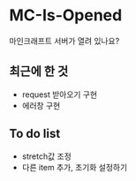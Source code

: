 # MC-Is-Opened
마인크래프트 서버가 열려 있나요?


## 최근에 한 것
- request 받아오기 구현
- 에러창 구현


## To do list
- stretch값 조정
- 다른 item 추가, 초기화 설정하기